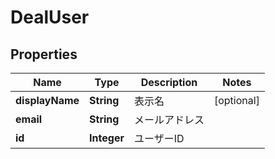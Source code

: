 

# DealUser


## Properties

Name | Type | Description | Notes
------------ | ------------- | ------------- | -------------
**displayName** | **String** | 表示名 |  [optional]
**email** | **String** | メールアドレス | 
**id** | **Integer** | ユーザーID | 




